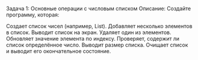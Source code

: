 
Задача 1: Основные операции с числовым списком
Описание:
        Создайте программу, которая:

Создает список чисел (например, List<Integer>).
Добавляет несколько элементов в список.
Выводит список на экран.
Удаляет один из элементов.
Обновляет значение элемента по индексу.
Проверяет, содержит ли список определённое число.
Выводит размер списка.
Очищает список и выводит его окончательное состояние.
